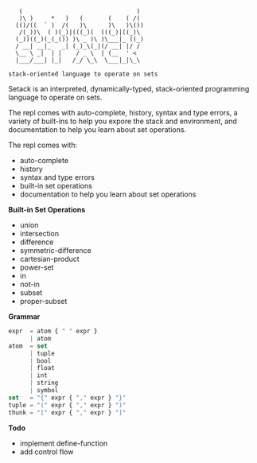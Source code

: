 ```
   (                                )
   )\ )     *   )   (       (    ( /(
  (()/((  ` )  /(   )\      )\   )\())
   /(_))\  ( )(_)|(((_)(  (((_)|((_)\
  (_))((_)(_(_()) )\ _ )\ )\___|_ ((_)
  / __| __|_   _| (_)_\(_|(/ __| |/ /
  \__ \ _|  | |    / _ \  | (__  ' <
  |___/___| |_|   /_/ \_\  \___|_|\_\

stack-oriented language to operate on sets
```

Setack is an interpreted, dynamically-typed, stack-oriented programming language to operate on sets.

The repl comes with auto-complete, history, syntax and type errors, a variety of built-ins to help you expore the stack and environment, and documentation to help you learn about set operations.

The repl comes with:
   * auto-complete
   * history
   * syntax and type errors
   * built-in set operations
   * documentation to help you learn about set operations
   
__Built-in Set Operations__
   * union
   * intersection
   * difference
   * symmetric-difference
   * cartesian-product
   * power-set
   * in
   * not-in
   * subset
   * proper-subset

__Grammar__
```js
expr  = atom { " " expr }
      | atom
atom  = set
      | tuple
      | bool
      | float
      | int
      | string
      | symbol
set   = "{" expr { "," expr } "}"
tuple = "(" expr { "," expr } ")"
thunk = "[" expr { "," expr } "]"
```

__Todo__
* implement define-function
* add control flow
